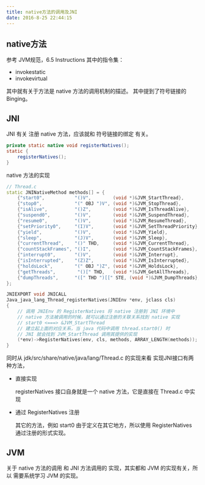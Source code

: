 ```yaml
---
title: native方法的调用及JNI
date: 2016-8-25 22:44:15
---
```


## native方法

参考 JVM规范，6.5 Instructions 其中的指令集：

* invokestatic
* invokevirtual

其中就有关于方法是 native 方法的调用机制的描述。 其中提到了符号链接的 Binging。

## JNI

JNI 有关 注册 native 方法，应该就和 符号链接的绑定 有关。

``` java
private static native void registerNatives();
static {
    registerNatives();
}
```

native 方法的实现

``` c++
// Thread.c
static JNINativeMethod methods[] = {
    {"start0",           "()V",        (void *)&JVM_StartThread},
    {"stop0",            "(" OBJ ")V", (void *)&JVM_StopThread},
    {"isAlive",          "()Z",        (void *)&JVM_IsThreadAlive},
    {"suspend0",         "()V",        (void *)&JVM_SuspendThread},
    {"resume0",          "()V",        (void *)&JVM_ResumeThread},
    {"setPriority0",     "(I)V",       (void *)&JVM_SetThreadPriority},
    {"yield",            "()V",        (void *)&JVM_Yield},
    {"sleep",            "(J)V",       (void *)&JVM_Sleep},
    {"currentThread",    "()" THD,     (void *)&JVM_CurrentThread},
    {"countStackFrames", "()I",        (void *)&JVM_CountStackFrames},
    {"interrupt0",       "()V",        (void *)&JVM_Interrupt},
    {"isInterrupted",    "(Z)Z",       (void *)&JVM_IsInterrupted},
    {"holdsLock",        "(" OBJ ")Z", (void *)&JVM_HoldsLock},
    {"getThreads",        "()[" THD,   (void *)&JVM_GetAllThreads},
    {"dumpThreads",      "([" THD ")[[" STE, (void *)&JVM_DumpThreads},
};

JNIEXPORT void JNICALL
Java_java_lang_Thread_registerNatives(JNIEnv *env, jclass cls)
{
	// 调用 JNIEnv 的 RegisterNatives 将 native 注册到 JNI 环境中
	// native 方法被调用的时候，就可以通过注册的关联关系找到 native 实现
	// start0 <===> &JVM_StartThread
	// 建立起上面的对应关系，当 java 代码中调用 thread.start0() 时
	// JNI 就会找到 JVM_StartThread 调用其提供的实现
    (*env)->RegisterNatives(env, cls, methods, ARRAY_LENGTH(methods));
}
```


同时从 jdk/src/share/native/java/lang/Thread.c 的实现来看
实现JNI接口有两种方法， 

* 直接实现

	registerNatives 接口自身就是一个 native 方法，它是直接在 Thread.c 中实现

* 通过 RegisterNatives 注册

	其它的方法，例如 start0 由于定义在其它地方，所以使用 RegisterNatives 通过注册的形式实现。

## JVM

关于 native 方法的调用 和 JNI 方法调用的 实现，其实都和 JVM 的实现有关，所以 需要系统学习 JVM 的实现。